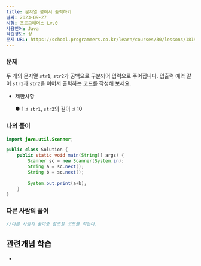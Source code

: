 ```yaml
---
title: 문자열 붙여서 출력하기
날짜: 2023-09-27
시험: 프로그래머스 Lv.0
사용언어: Java
학습정도: 상
문제 URL: https://school.programmers.co.kr/learn/courses/30/lessons/181946
---
```

### 문제

두 개의 문자열 `str1`, `str2`가 공백으로 구분되어 입력으로 주어집니다.
입출력 예와 같이 `str1`과 `str2`을 이어서 출력하는 코드를 작성해 보세요.

- 제한사항
    
    ● 1 ≤ `str1`, `str2`의 길이 ≤ 10
    

### 나의 풀이

```java
import java.util.Scanner;

public class Solution {
    public static void main(String[] args) {
        Scanner sc = new Scanner(System.in);
        String a = sc.next();
        String b = sc.next();
        
        System.out.print(a+b);
    }
}
```

### 다른 사람의 풀이

```java
//다른 사람의 풀이중 참조할 코드를 적는다.
```

## 관련개념 학습

-
